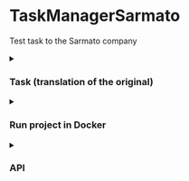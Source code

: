 # TaskManagerSarmato
Test task to the Sarmato company

<details>
    <summary><h3>Task (translation of the original)</h3></summary>

        Develop a RESTful API for task management. Use the Symfony 6 framework and the MySQL database.

        Description:
        - There are users in the system, each of whom can create, view, update and delete their tasks.
        - The task consists of the following fields: title, description, creation date, completion date, status (completed or not).
        - The system must support the following actions:
            - View a list of all the user's tasks.
            - Creating a new task.
            - View information about the task.
            - Editing a task (changing the title, description, and completion date fields).
            - Deleting a task.
            - Marking the task as completed.

        Requirements:
            - The Symfony 6 framework should be used to create an API.
            - To work with the database, use the Doctrine ORM.
            - Add user authorization using authorization tokens (JWT or other).
            - Error handling and data validation must be implemented.
            - API documentation should be available.

        Results:
            - The source code of the developed API.
            - API documentation (in English) in Markdown format, containing a description of the available routes and request parameters.

        Additional tasks (an advantage):
            - Implement pagination and sorting when requesting a list of tasks.
            - Implement the ability to add comments to tasks.
            - Write unit tests for the created controllers and services.
</details>

<details>
    <summary><h3>Run project in Docker</h3></summary>

    1 git clone https://github.com/NikitinUser/TaskManagerSarmato.git

    2 cd TaskManagerSarmato/docker

    3 run and login Docker

    4 sudo docker compose up --build

</details>

<details>
    <summary><h3>API</h3></summary>

<div>
    <a href="/swagger.json">swagger json</a>
</div>
<div>
    <a href="/swagger.yaml">swagger yaml</a>
</div>


host - http://127.0.0.1:7777

## Task

### fields

#### id
* type: integer
* nullable: false
* description: unique identifier of task

#### title
* type: string
* max length: 255 in database, 127 in API (because there may be multibyte strings)
* min length: 0 in database, 1 in API
* validation regex pattern: '/^[A-Za-z А-Яа-яЁё 0-9]+$/u'
* nullable: false
* description: title of task

#### description
* type: string
* max length: 5000 in database, 2500 in API (because there may be multibyte strings)
* min length: 0 in database, 1 in API
* validation regex pattern: '/^[A-Za-z А-Яа-яЁё 0-9]+$/u'
* nullable: false
* description: text body for task

#### createdAt
* type: integer
* max length: 10
* min length: 10
* nullable: false
* default: current server date (by unixtime)
* description: date of creating tesk, integer because is unixtime for simplicity

#### updatedAt
* type: integer
* max length: 10
* min length: 10
* nullable: true
* default: null
* description: date of updating task, integer because is unixtime for simplicity

#### planeCompleteDate
* type: integer
* max length: 10
* min length: 10
* nullable: false
* description: the date when the user plans to complete the task, integer because is unixtime for simplicity

#### isComlite
* type: bool
* nullable: false
* default: false
* description: the mark on the completion of the task: false - the task is active, true - the task is completed.

#### userId
* type: integer
* nullable: false
* description: unique identifier of user who own a task

## Get token `/api/login_check` [POST]

The `/api/login_check` method is used to authenticate the user. It allows you to verify user credentials and get an JWT token.

### HTTP-запрос

- **Method:** POST
- **Required authentication:** False
- **Content type:** application/json

#### Request Body

- **Required:** True

1. `email` (string)
2. `password` (string)

Example:

```json
{
  "email": "admin@mail.ru",
  "password": "12345"
}
```

### Responses

#### Success (200)

- **Content type:** application/json

Example:

```json
{
  "token": "eyJ0...zVQ"
}
```

#### Unauthorized (401)

- **Content type:** application/json

Example:

```json
{
    "code": 401,
    "message": "Invalid credentials."
}
```

## Get all user tasks `/api/task/all` [GET]

The `/api/task/all` method is used to getting all tasks for current user.

### HTTP-запрос

- **Method:** GET
- **Required authentication:** True
- **Content type:** application/json
- **Authorization:** Bearer Token

### Responses

1. `message` (string or null)
2. `data` (array or null)

#### Success (200)

- **Content type:** application/json

Example:

```json
{
    "message": null,
    "data": [
        {
            "id": 1,
            "title": "test1",
            "description": "test1",
            "createdAt": 1694921959,
            "updatedAt": null,
            "planeCompleteDate": 1700170901,
            "isComplete": false,
            "userId": 1
        }
    ],
    "responseCode": 200
}
```

#### BAD REQUEST (400), SERVER ERROR (500)

- **Content type:** application/json

Example:

```json
{
    "message": "text",
    "data": null,
    "responseCode": 400 // 500
}
```

#### Unauthorized (401)

- **Content type:** application/json

Example:

```json
{
    "code": 401,
    "message": "Invalid credentials."
}
```


## Get task by id `/api/task` [GET]

The `/api/task` method is used to getting task for current user by task id.

### HTTP-запрос

- **Method:** GET
- **Required authentication:** True
- **Content type:** application/json
- **Authorization:** Bearer Token

### URI Params

- **Required:** True

1. `id` - id of task

### Responses

1. `message` (string or null)
2. `data` (object or null)

#### Success (200)

- **Content type:** application/json

Example:

```json
{
    "message": null,
    "data":
        {
            "id": 1,
            "title": "test1",
            "description": "test1",
            "createdAt": 1694921959,
            "updatedAt": null,
            "planeCompleteDate": 1700170901,
            "isComplete": false,
            "userId": 1
        },
    "responseCode": 200
```

#### BAD REQUEST (400), SERVER ERROR (500)

- **Content type:** application/json

Example:

```json
{
    "message": "text",
    "data": null,
    "responseCode": 400 // 500
}
```

#### Unauthorized (401)

- **Content type:** application/json

Example:

```json
{
    "code": 401,
    "message": "Invalid credentials."
}
```


## Create task `/api/task` [POST]

The `/api/task/all` method is used to creating a new task for current user.

### HTTP-запрос

- **Method:** POST
- **Required authentication:** True
- **Content type:** application/json
- **Authorization:** Bearer Token

### Request body

- **Required:** True

1. `title` (string, max: 127, min: 1, allow symbols: A-Za-z А-Яа-яЁё 0-9)
2. `description` (string, max: 2500, min: 1, allow symbols: A-Za-z А-Яа-яЁё 0-9)
3. `planeCompleteDate` (integer, max: 10, min: 10) - Planned task completion date (in UNIX timestamp format)

Example:

```json
{
    "title": "test1",
    "description": "test1",
    "planeCompleteDate": 1700170901
}
```

### Responses

1. `message` (string or null)
2. `data` (object or null)

#### Success (200)

- **Content type:** application/json

Example:

```json
{
    "message": null,
    "data":
        {
            "id": 1,
            "title": "test1",
            "description": "test1",
            "createdAt": 1694921959,
            "updatedAt": null,
            "planeCompleteDate": 1700170901,
            "isComplete": false,
            "userId": 1
        },
    "responseCode": 200
}
```

#### BAD REQUEST (400), SERVER ERROR (500)

- **Content type:** application/json

Example:

```json
{
    "message": "text",
    "data": null,
    "responseCode": 400 // 500
}
```

#### Unauthorized (401)

- **Content type:** application/json

Example:

```json
{
    "code": 401,
    "message": "Invalid credentials."
}
```


## Update task `/api/task` [PATCH]

The `/api/task` method is used to update fields title, description, planeCompleteDate in task.

### HTTP-запрос

- **Method:** PATCH
- **Required authentication:** True
- **Content type:** application/json
- **Authorization:** Bearer Token

### Request body

- **Required:** True

1. `id` (integer, min: 1)
2. `title` (string, max: 255, min: 1, allow symbols: A-Za-z А-Яа-яЁё 0-9)
3. `description` (string, max: 2500, min: 1, allow symbols: A-Za-z А-Яа-яЁё 0-9)
4. `planeCompleteDate` (integer, max: 10, min: 10) - Planned task completion date (in UNIX timestamp format)

Example:

```json
{
    "id": 2,
    "title": "test2",
    "description": "test2 test3 test4",
    "planeCompleteDate": 1700170902
}
```

### Responses

1. `message` (string or null)
2. `data` (object or null)

#### Success (200)

- **Content type:** application/json

Example:

```json
{
    "message": null,
    "data":
        {
            "id": 1,
            "title": "test1",
            "description": "test1",
            "createdAt": 1694921959,
            "updatedAt": null,
            "planeCompleteDate": 1700170901,
            "isComplete": false,
            "userId": 1
        },
    "responseCode": 200
}
```

#### BAD REQUEST (400), SERVER ERROR (500)

- **Content type:** application/json

Example:

```json
{
    "message": "text",
    "data": null,
    "responseCode": 400 // 500
}
```

#### Unauthorized (401)

- **Content type:** application/json

Example:

```json
{
    "code": 401,
    "message": "Invalid credentials."
}
```

## Done task `/api/task/done` [PATCH]

The `/api/task/done` method is used to mark task as complete.

### HTTP-запрос

- **Method:** PATCH
- **Required authentication:** True
- **Content type:** application/json
- **Authorization:** Bearer Token

### Request body

- **Required:** True

1. `id` (integer, min: 1)

Example:

```json
{
    "id": 2
}
```

### Responses

1. `message` (string or null)
2. `data` (object or null)

#### Success (200)

- **Content type:** application/json

Example:

```json
{
    "message": null,
    "data":
        {
            "id": 1,
            "title": "test1",
            "description": "test1",
            "createdAt": 1694921959,
            "updatedAt": null,
            "planeCompleteDate": 1700170901,
            "isComplete": true,
            "userId": 1
        },
    "responseCode": 200
}
```

#### BAD REQUEST (400), SERVER ERROR (500)

- **Content type:** application/json

Example:

```json
{
    "message": "text",
    "data": null,
    "responseCode": 400 // 500
}
```

#### Unauthorized (401)

- **Content type:** application/json

Example:

```json
{
    "code": 401,
    "message": "Invalid credentials."
}
```


## Delete task `/api/task` [DELETE]

The `/api/task` method is used to deleting task by id for current user.

### HTTP-запрос

- **Method:** DELETE
- **Required authentication:** True
- **Content type:** application/json
- **Authorization:** Bearer Token

### URI Params

- **Required:** True

1. `id` - id of task

### Responses

1. `message` (string or null)
2. `data` (object or null)

#### Success (200)

- **Content type:** application/json

Example:

```json
{
    "message": null,
    "data": null,
    "responseCode": 200
}
```

#### BAD REQUEST (400), SERVER ERROR (500)

- **Content type:** application/json

Example:

```json
{
    "message": "text",
    "data": null,
    "responseCode": 400 // 500
}
```

#### Unauthorized (401)

- **Content type:** application/json

Example:

```json
{
    "code": 401,
    "message": "Invalid credentials."
}
```


##

</details>

